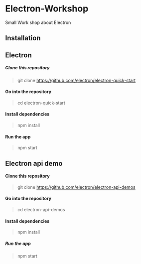# Electron-Workshop
Small Work shop about Electron

## Installation


**Electron**
---
##### Clone this repository
>git clone https://github.com/electron/electron-quick-start
#### Go into the repository
>cd electron-quick-start
#### Install dependencies
>npm install
#### Run the app
>npm start

**Electron api demo**
---
#### Clone this repository
>git clone https://github.com/electron/electron-api-demos
#### Go into the repository
>cd electron-api-demos
#### Install dependencies
>npm install
##### Run the app
>npm start
